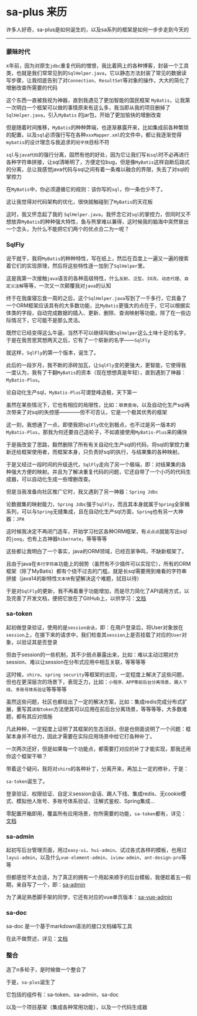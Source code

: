 # sa-plus 来历

许多人好奇，sa-plus是如何诞生的，以及sa系列的框架是如何一步步走到今天的 

---

<!-- ### 造轮子阶段 -->

### 蒙昧时代

x年前，因为对原生`jdbc`重复代码的憎恨，我比着网上的各种博客，封装一个工具类，也就是我们常常见到的`SqlHelper.java`，它以静态方法封装了常见的数据读写步骤，让我彻底告别了对`Connection`、`ResultSet`等对象的操作，大大的简化了增删改查所需要的代码

这个东西一直被我视为神器，直到我遇见了更加智能的国民框架 `MyBatis`，让我第一次明白一个框架可以做的事情原来有这么多，我当即从我的项目删掉了`SqlHelper.java`，引入`MyBatis` 的jar包，开始了更加愉快的增删改查

但是随着时间推移，`MyBatis`的种种弊端，也逐渐暴露开来，比如集成前各种繁琐的配置，以及`sql`必须强行写在各种`xxxMapper.xml`的文件中，都让我逐渐觉得`mybatis`的设计理念与我追求的`短平快`目标不符

`sql`与`java代码`的强行分离，固然有他的好处，因为它让我们写`长sql`时不必再进行各种字符串拼接，让sql清晰明了，方便定位bug，但是像`MyBatis`这样自断后路式的分离，总让我感觉java代码与sql之间有着一条难以融合的界限，失去了对sql的掌控力

在`MyBatis`中，你必须遵循它的规则：该你写的`sql`，你一条也少不了。

这让我觉得对代码架构的优化，很快就触碰到了`MyBatis`的天花板

这时，我又怀念起了我的 `SqlHelper.java`，我怀念它对`sql`的掌控力，但同时又不想放弃`MyBatis`的种种强大特性，鱼与熊掌难以兼得，这时候我的脑海中突然冒出一个念头，为什么不能把它们两个的优点合二为一呢？


### SqlFly

说干就干，我将`MyBatis`的种种特性，写在纸上，然后在百度上一遍又一遍的搜索着它们的实现原理，然后将这些特性逐一加到了`SqlHelper`里。

这是我第一次接触`java`语言的各种高级特性，什么`反射`、`泛型`、`IO流`、`动态代理`、`自定义注解`等等，一次又一次颠覆我对`java`的认知

终于在我废寝忘食一周的之后，这个`SqlHelper.java`写到了一千多行，它具备了一个ORM框架应该具有的大多数功能，比`MyBatis`更强大的点在于，它可以根据实体类的字段，自动完成数据的插入、更新、删除、查询映射等功能，除了在一些边际情况下，它可能不是那么灵活。

既然它已经变得这么牛逼，当然不可以继续叫做`SqlHelper`这么土味十足的名字，于是在我苦思冥想两天之后，它有了一个崭新的名字——`SqlFly`

就这样，`SqlFly`的第一个版本，诞生了。

此后的一段岁月，我不断的添砖加瓦，让`SqlFly`变的更强大，更智能，它使得我一度认为，我有了干翻`MyBatis`的资本（现在想想真是年轻），直到遇到了神器：`MyBatis-Plus`。

论自动化生产sql，`MyBatis-Plus`可谓登峰造极，天下第一

虽然在某些情况下，它也有相应的局限性，比如：`联表查询`，以及自动化生产sql再次带来了对sql的失控感————但不可否认，它是一个极其优秀的框架

这一刻，我想通了一点，即使我把`SqlFly`优化到极点，也不过是另一版本的`MyBatis-Plus`，那我为何还要自己造轮子，不如直接使用`MyBatis-Plus`来的痛快

于是我改变了思路，毅然删除了所有有关自动化生产sql的代码，将sql的掌控力重新还给框架使用者，而框架本身，只负责好sql的执行，与结果集的各种映射。

于是又经过一段时间的升级迭代，`SqlFly`走向了另一个极端，即：对结果集的各种强大方便的映射。并且为了解决重复代码的问题，它还自带了一个小巧的代码生成器，可以自动化生成一些增删改查。

但是当我准备向社区推广它时，我又遇到了另一神器：`Spring Jdbc`

论数据集的映射能力，`Spring Jdbc`强于`SqlFly`，而且其本身就属于`Spring`全家桶系列，可以与`Spring`无缝集成，且在自动化生产sql方面，`Spring`也有另一大神器：`JPA`

这时候我决定不再闭门造车，开始学习社区各种ORM框架，有`点点点`就能写出sql的`jooq`，也有上古神器`hibernate`，等等等等

这些都让我明白了一个事实，java的ORM领域，已经百家争鸣，不缺新框架了。

且由于java在`多行字符串`功能上的弱势（虽然有不少插件可以实现它），所有的ORM框架（除了MyBatis）都有个绕不过去的门槛，就是长sql需要用到难看的字符串拼接（java14的新特性`文本块`有望解决这个难题，拭目以待）

于是对`SqlFly`的更新，我不再着重于功能增加，而是尽力简化了API调用方式，以及完善了开发文档，便把它放在了GitHub上，以供学习：[文档](https://sqlfly.dev33.cn/)



### sa-token 

起初做登录验证，使用的是`session会话`，即：在用户登录后，将User对象放在`session`上，在接下来的请求中，我们检查其`session`上是否挂载了对应的`User`对象，以验证其是否登录

但由于session的一些机制，其不少弱点暴露出来，比如：难以主动过期对方session、难以让session在分布式应用中相互关联，等等等等

这时候，`shiro`、`spring security`等框架的出现，一定程度上解决了这些问题，但也在更深层次的场景下，表现乏力，比如：`小程序、APP等前后台分离场景`、`踢人下线`、`多账号体系验证`等等等等 

虽然这些问题，社区也都给出了一定的解决方案，比如：集成redis完成分布式扩展，重写其`读取token`方法使其可以应用在前后台分离场景，等等等等，大多数难题，都有其应对措施

凡此种种，一定程度上证明了其框架的生态活跃，但是也侧面说明了一个问题：框架本身并不给力，因此才需要在实际应用场景中给它打各种补丁。

一次两次还好，但是如果每一个功能点，都需要打对应的补丁才能实现，那我还用你这个框架干嘛？

带着这个疑问，我将对`shiro`的各种补丁，分离开来，再加上一定的修补，于是：

`sa-token`诞生了。

登录验证、权限验证、自定义session会话、踢人下线、集成redis、无cookie模式、模拟他人账号、多账号体系验证、注解式鉴权、Spring集成...

零配置开箱即用，覆盖所有应用场景，你所需要的功能，`sa-token`都有，详见：[文档](http://sa-token.dev33.cn/)


### sa-admin

起初写后台管理页面，用过`easy-ui`、`hui-admin`、试过各式各样的模板，也用过`layui-admin`，以及什么`vue-element-admin`、`iview-admin`、`ant-design-pro`等等

但都感觉不太合适，为了真正的拥有一个用起来顺手的后台模板，我便趁着五一假期，亲自写了一个，即：[sa-admin](http://sa-admin.dev33.cn/)

为了满足熟悉脚手架的同学，它还有对应的vue单页版本：[sa-vue-admin](http://sa-vue-admin.dev33.cn/)


### sa-doc

sa-doc 是一个基于markdown语法的接口文档编写工具

在此不做赘述，详见：[文档](http://sa-doc.dev33.cn/)


### 整合

造了n多轮子，是时候做一个整合了

于是，`sa-plus`诞生了

它包括的组件有：sa-token、sa-admin、sa-doc

以及一个项目基架（集成各种常用功能），以及一个代码生成器






<br><br><br><br><br><br><br><br><br><br><br><br>



